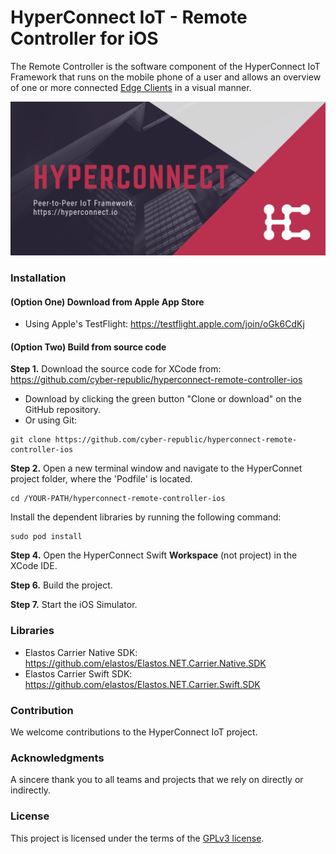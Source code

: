 # HyperConnect IoT - Remote Controller for iOS

The Remote Controller is the software component of the HyperConnect IoT Framework that runs on the mobile phone of a user and allows an overview of one or more connected [Edge Clients](https://github.com/cyber-republic/hyperconnect-edge-client) in a visual manner.

![HyperConnect IoT](/images/hyperconnect-banner.png)

### Installation

#### (Option One) Download from Apple App Store
- Using Apple's TestFlight: https://testflight.apple.com/join/oGk6CdKj

#### (Option Two) Build from source code
**Step 1.** Download the source code for XCode from: https://github.com/cyber-republic/hyperconnect-remote-controller-ios

- Download by clicking the green button "Clone or download" on the GitHub repository.
- Or using Git:
```
git clone https://github.com/cyber-republic/hyperconnect-remote-controller-ios
```

**Step 2.** Open a new terminal window and navigate to the HyperConnet project folder, where the 'Podfile' is located.
```
cd /YOUR-PATH/hyperconnect-remote-controller-ios
```

Install the dependent libraries by running the following command:
```
sudo pod install
```

**Step 4.** Open the HyperConnect Swift **Workspace** (not project) in the XCode IDE.

**Step 6.** Build the project.

**Step 7.** Start the iOS Simulator.

### Libraries

- Elastos Carrier Native SDK: https://github.com/elastos/Elastos.NET.Carrier.Native.SDK
- Elastos Carrier Swift SDK: https://github.com/elastos/Elastos.NET.Carrier.Swift.SDK

### Contribution
We welcome contributions to the HyperConnect IoT project.

### Acknowledgments
A sincere thank you to all teams and projects that we rely on directly or indirectly.

### License
This project is licensed under the terms of the [GPLv3 license](https://github.com/elastos/Elastos.NET.Carrier.Swift.SDK/blob/readme/LICENSE).

